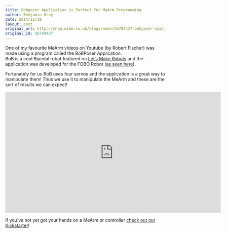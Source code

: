 ```yaml
---
title: Bobposer Application is Perfect for MeArm Programming
author: Benjamin Gray
date: 2014/12/18
layout: post
original_url: http://shop.mime.co.uk/blogs/news/56794437-bobposer-application-is-perfect-for-mearm-programming
original_id: 56794437
---
```


One of my favourite MeArm videos on Youtube (by Robert Fischer) was made using a program called the BoBPoser Application.  
BoB is a cool Bipedal robot featured on [Let’s Make Robots](http://letsmakerobots.com/node/35865) and the application was developed for the FOBO Robot ([as seen here](http://www.projectbiped.com/prototypes/fobo)).

Fortunately for us BoB uses four servos and the application is a great way to manipulate them! Thus we use it to manipulate the MeArm and these are the sort of results we can expect!

<iframe width="680" height="383" src="https://www.youtube.com/embed/gxY1iWKsiks?feature=oembed" frameborder="0" allowfullscreen=""></iframe>

If you’ve not yet got your hands on a MeArm or controller [check out our Kickstarter](https://www.kickstarter.com/projects/phenoptix/mearm-pocket-sized-industrial-robotics-for-everybo)!



